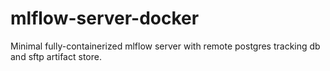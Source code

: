 # mlflow-server-docker
Minimal fully-containerized mlflow server with remote postgres tracking db and sftp artifact store.
